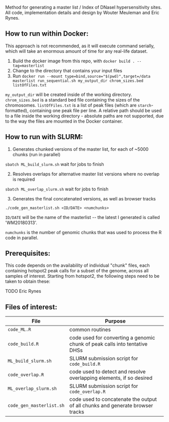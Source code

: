 Method for generating a master list / Index of DNaseI hypersensitivity sites.
All code, implementation details and design by Wouter Meuleman and Eric Rynes.

## How to run within Docker:
This approach is not recommended, as it will execute command serially, which will take an enormous amount of time for any real-life dataset.

1. Build the docker image from this repo, with `docker build . --tag=masterlist`
2. Change to the directory that contains your input files
3. Run `docker run --mount type=bind,source="$(pwd)",target=/data masterlist run_sequential.sh my_output_dir chrom_sizes.bed listOfFiles.txt`

`my_output_dir` will be created inside of the working directory. `chrom_sizes.bed` is a standard bed file containing the sizes of the chromosomes. `listOfFiles.txt` is a list of peak files (which are `starch`-formatted), containing one peak file per line. A relative path should be used to a file inside the working directory - absolute paths are not supported, due to the way the files are mounted in the Docker container.

## How to run with SLURM:

1. Generates chunked versions of the master list, for each of ~5000 chunks (run in parallel)

`sbatch ML_build_slurm.sh`
wait for jobs to finish

2. Resolves overlaps for alternative master list versions where no overlap is required

`sbatch ML_overlap_slurm.sh`
wait for jobs to finish

3. Generates the final concatenated versions, as well as browser tracks

`./code_gen_masterlist.sh <ID/DATE> <numchunks>`

`ID/DATE` will be the name of the masterlist -- the latest I generated is called 'WM20180313'.

`numchunks` is the number of genomic chunks that was used to process the R code in parallel.

## Prerequisites:

This code depends on the availability of individual "chunk" files, each containing hotspot2 peak calls for a subset of the genome, across all samples of interest.
Starting from hotspot2, the following steps need to be taken to obtain these:

TODO Eric Rynes

## Files of interest:

| File | Purpose |
| --- | --- |
| `code_ML.R` | common routines |
| `code_build.R` | code used for converting a genomic chunk of peak calls into tentative DHSs |
| `ML_build_slurm.sh` | SLURM submission script for `code_build.R` |
| `code_overlap.R` | code used to detect and resolve overlapping elements, if so desired |
| `ML_overlap_slurm.sh` | SLURM submission script for `code_overlap.R` |
| `code_gen_masterlist.sh` | code used to concatenate the output of all chunks and generate browser tracks |



